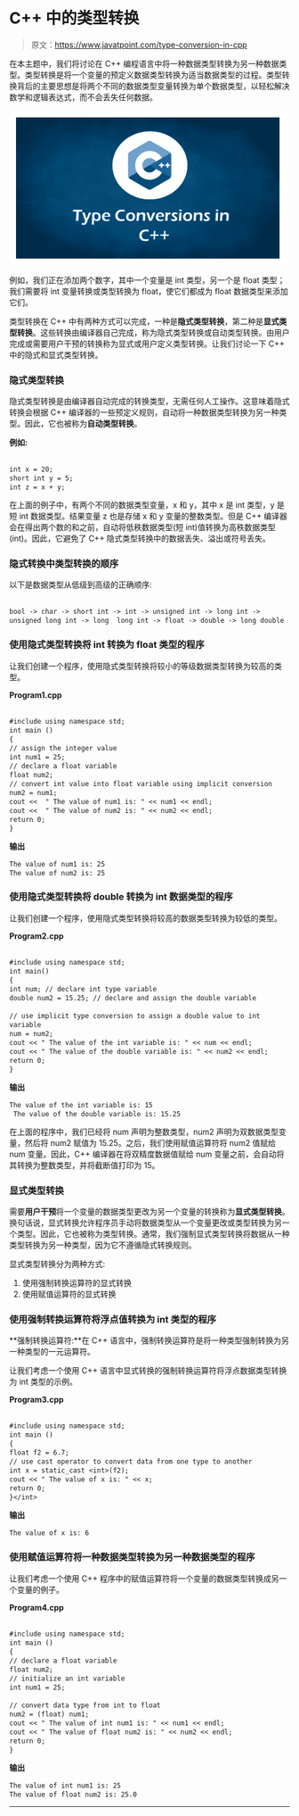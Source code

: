 # C++ 中的类型转换

> 原文：<https://www.javatpoint.com/type-conversion-in-cpp>

在本主题中，我们将讨论在 C++ 编程语言中将一种数据类型转换为另一种数据类型。类型转换是将一个变量的预定义数据类型转换为适当数据类型的过程。类型转换背后的主要思想是将两个不同的数据类型变量转换为单个数据类型，以轻松解决数学和逻辑表达式，而不会丢失任何数据。

![Type Conversion in C++](img/15b26b464888522d651d842d70152131.png)

例如，我们正在添加两个数字，其中一个变量是 int 类型，另一个是 float 类型；我们需要将 int 变量转换或类型转换为 float，使它们都成为 float 数据类型来添加它们。

类型转换在 C++ 中有两种方式可以完成，一种是**隐式类型转换**，第二种是**显式类型转换**。这些转换由编译器自己完成，称为隐式类型转换或自动类型转换。由用户完成或需要用户干预的转换称为显式或用户定义类型转换。让我们讨论一下 C++ 中的隐式和显式类型转换。

### 隐式类型转换

隐式类型转换是由编译器自动完成的转换类型，无需任何人工操作。这意味着隐式转换会根据 C++ 编译器的一些预定义规则，自动将一种数据类型转换为另一种类型。因此，它也被称为**自动类型转换**。

**例如:**

```

int x = 20;
short int y = 5;
int z = x + y;

```

在上面的例子中，有两个不同的数据类型变量，x 和 y，其中 x 是 int 类型，y 是短 int 数据类型。结果变量 z 也是存储 x 和 y 变量的整数类型。但是 C++ 编译器会在得出两个数的和之前，自动将低秩数据类型(短 int)值转换为高秩数据类型(int)。因此，它避免了 C++ 隐式类型转换中的数据丢失、溢出或符号丢失。

### 隐式转换中类型转换的顺序

以下是数据类型从低级到高级的正确顺序:

```

bool -> char -> short int -> int -> unsigned int -> long int -> unsigned long int -> long  long int -> float -> double -> long double

```

### 使用隐式类型转换将 int 转换为 float 类型的程序

让我们创建一个程序，使用隐式类型转换将较小的等级数据类型转换为较高的类型。

**Program1.cpp**

```

#include using namespace std; 
int main ()
{
// assign the integer value
int num1 = 25;
// declare a float variable
float num2;
// convert int value into float variable using implicit conversion
num2 = num1;    
cout <<  " The value of num1 is: " << num1 << endl;
cout <<  " The value of num2 is: " << num2 << endl;
return 0;	
} 
```

**输出**

```
The value of num1 is: 25
The value of num2 is: 25

```

### 使用隐式类型转换将 double 转换为 int 数据类型的程序

让我们创建一个程序，使用隐式类型转换将较高的数据类型转换为较低的类型。

**Program2.cpp**

```

#include using namespace std;
int main()
{
int num; // declare int type variable 
double num2 = 15.25; // declare and assign the double variable 

// use implicit type conversion to assign a double value to int variable
num = num2;
cout << " The value of the int variable is: " << num << endl;
cout << " The value of the double variable is: " << num2 << endl;
return 0;
} 
```

**输出**

```
The value of the int variable is: 15
 The value of the double variable is: 15.25

```

在上面的程序中，我们已经将 num 声明为整数类型，num2 声明为双数据类型变量，然后将 num2 赋值为 15.25。之后，我们使用赋值运算符将 num2 值赋给 num 变量。因此，C++ 编译器在将双精度数据值赋给 num 变量之前，会自动将其转换为整数类型，并将截断值打印为 15。

### 显式类型转换

需要**用户干预**将一个变量的数据类型更改为另一个变量的转换称为**显式类型转换**。换句话说，显式转换允许程序员手动将数据类型从一个变量更改或类型转换为另一个类型。因此，它也被称为类型转换。通常，我们强制显式类型转换将数据从一种类型转换为另一种类型，因为它不遵循隐式转换规则。

显式类型转换分为两种方式:

1.  使用强制转换运算符的显式转换
2.  使用赋值运算符的显式转换

### 使用强制转换运算符将浮点值转换为 int 类型的程序

**强制转换运算符:**在 C++ 语言中，强制转换运算符是将一种类型强制转换为另一种类型的一元运算符。

让我们考虑一个使用 C++ 语言中显式转换的强制转换运算符将浮点数据类型转换为 int 类型的示例。

**Program3.cpp**

```

#include using namespace std;
int main ()
{
float f2 = 6.7;
// use cast operator to convert data from one type to another
int x = static_cast <int>(f2);
cout << " The value of x is: " << x;
return 0;
}</int> 
```

**输出**

```
The value of x is: 6

```

### 使用赋值运算符将一种数据类型转换为另一种数据类型的程序

让我们考虑一个使用 C++ 程序中的赋值运算符将一个变量的数据类型转换成另一个变量的例子。

**Program4.cpp**

```

#include using namespace std;
int main ()
{
// declare a float variable
float num2;
// initialize an int variable
int num1 = 25;

// convert data type from int to float
num2 = (float) num1;
cout << " The value of int num1 is: " << num1 << endl;
cout << " The value of float num2 is: " << num2 << endl;
return 0;
} 
```

**输出**

```
The value of int num1 is: 25
The value of float num2 is: 25.0

```

* * *